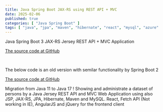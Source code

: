 ```yaml
---
title: Java Spring Boot JAX-RS using REST API + MVC
date: 2025-02-06
published: true
categories: [ "Java Spring Boot" ]
tags: [ "java", "jpa", "maven", "hibernate", "react", "mysql", "azure" ]
---
```


Java Spring Boot 3 JAX-RS Jersey REST API + MVC Application

<a href="https://github.com/persteenolsen/spring-boot-3-mvc-rest-jersey" target="_blank">The source code at GitHub</a>

<br />

The below code is an old version with semilar functionality by Spring Boot 2

<a href="https://github.com/persteenolsen/springboot-mvc-rest-jersey" target="_blank">The source code at GitHub</a>

Migration from Java 11 to Java 17 ! Showing and administrate a dataset of persons by a Java Jersey REST API and MVC Web Application using also JSP, JAX-RS, JPA, Hibernate, Maven and MySQL. React, Fetch API (Not working in IE), AngularJS and jQuery for the frontend client



